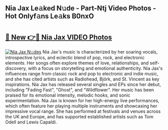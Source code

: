 ## Nia Jax Le𝚊ked N𝚞de - Part-Ntj Video Photos - Hot Onlyf𝚊ns Le𝚊ks B0nxO

# <h2><a href="http://ac25016.deff.icu/?id=Nia+Jax">🔗 New 👉🔴 Nia Jax VIDEO Photos</a></h2>

[![Nia Jax N𝚞des](https://i.imgur.com/rIISA9y.gif)](http://ac25016.deff.icu/?id=Nia+Jax)
Nia Jax's music is characterized by her soaring vocals, introspective lyrics, and eclectic blend of pop, rock, and electronic elements. Her songs often explore themes of love, relationships, and self-discovery, with a focus on storytelling and emotional authenticity. Nia Jax's influences range from classic rock and pop to electronic and indie music, and she has cited artists such as Radiohead, Björk, and St. Vincent as key inspirations. Nia Jax has released several singles and EPs since her debut, including "Fading Fast", "Ghost", and "Wildflower". Her music has been praised for its emotional intensity, melodic hooks, and sonic experimentation. Nia Jax is known for her high-energy live performances, which often feature her playing multiple instruments and showcasing her impressive vocal range. She has performed at festivals and venues across the UK and Europe, and has supported established artists such as Tom Odell and Lewis Capaldi.
